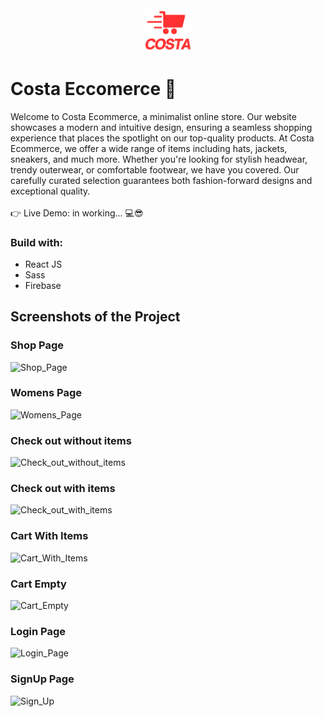 <div align='center'>
 <img style="width:16%" src='src/assets/logov3.png'/>
</div>

# Costa Eccomerce 🛒

Welcome to Costa Ecommerce, a minimalist online store. Our website showcases a modern and intuitive design, ensuring a seamless shopping experience that places the spotlight on our top-quality products. At Costa Ecommerce, we offer a wide range of items including hats, jackets, sneakers, and much more. Whether you're looking for stylish headwear, trendy outerwear, or comfortable footwear, we have you covered. Our carefully curated selection guarantees both fashion-forward designs and exceptional quality.
<br />
<br />
👉 Live Demo: in working... 💻😎

### Build with:

- React JS <br>
- Sass  <br>
- Firebase <br>

## Screenshots of the Project

### Shop Page
![Shop_Page](https://github.com/davimgfx/costa-eccomerce/assets/118557337/fd4322f1-4428-4a18-9972-198ad645e727)

### Womens Page
![Womens_Page](https://github.com/davimgfx/costa-eccomerce/assets/118557337/0d1d27ca-1a1d-4f4e-abd8-093e98e3bd94)


### Check out without items
![Check_out_without_items](https://github.com/davimgfx/costa-eccomerce/assets/118557337/038db7e0-186c-44cd-9359-bd4ced1a298a)

### Check out with items
![Check_out_with_items](https://github.com/davimgfx/costa-eccomerce/assets/118557337/fba867c9-44b3-4b6b-9c96-6575473cad6a)

### Cart With Items

![Cart_With_Items](https://github.com/davimgfx/costa-eccomerce/assets/118557337/ba01e719-ea81-47e3-a486-23fd9b870eff)

### Cart Empty
![Cart_Empty](https://github.com/davimgfx/costa-eccomerce/assets/118557337/22de2723-beed-4ae5-9bfd-a022b22080c6)

### Login Page
![Login_Page](https://github.com/davimgfx/costa-eccomerce/assets/118557337/4d4d2ce9-be5e-4638-8aa4-c239424b2aa5)

### SignUp Page
![Sign_Up](https://github.com/davimgfx/costa-eccomerce/assets/118557337/6bd0c247-9dfe-496c-b410-56c289e97ea0)
